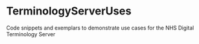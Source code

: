 # TerminologyServerUses
Code snippets and exemplars to demonstrate use cases for the NHS Digital Terminology Server
